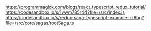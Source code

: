 
https://programmagick.com/blogs/react_typescript_redux_tutorial/
https://codesandbox.io/s/1vwm785r44?file=/src/index.js
https://codesandbox.io/s/redux-saga-typescript-example-rz8bg?file=/src/core/sagas/rootSaga.ts
